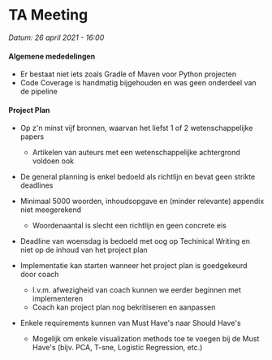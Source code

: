 <h1>TA Meeting</h1>

*Datum: 26 april 2021  - 16:00*

<h4>Algemene mededelingen</h4>

- Er bestaat niet iets zoals Gradle of Maven voor Python projecten
- Code Coverage is handmatig bijgehouden en was geen onderdeel van de pipeline

<h4>Project Plan</h4>

- Op z'n minst vijf bronnen, waarvan het liefst 1 of 2 wetenschappelijke papers
    - Artikelen van auteurs met een wetenschappelijke achtergrond voldoen ook
 
- De general planning is enkel bedoeld als richtlijn en bevat geen strikte deadlines
 
- Minimaal 5000 woorden, inhoudsopgave en (minder relevante) appendix niet meegerekend
    - Woordenaantal is slecht een richtlijn en geen concrete eis
 
- Deadline van woensdag is bedoeld met oog op Techinical Writing en niet op de inhoud van het project plan
- Implementatie kan starten wanneer het project plan is goedgekeurd door coach
    - I.v.m. afwezigheid van coach kunnen we eerder beginnen met implementeren
    - Coach kan project plan nog bekritiseren en aanpassen
 
- Enkele requirements kunnen van Must Have's naar Should Have's
    - Mogelijk om enkele visualization methods toe te voegen bij de Must Have's (bijv. PCA, T-sne, Logistic Regression, etc.)
